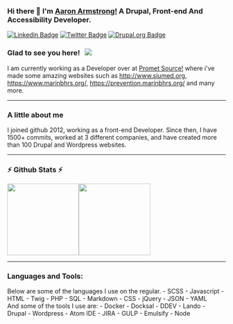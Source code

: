 ### Hi there 👋 I'm [Aaron Armstrong!](https://www.aaron-armstrong.com) A Drupal, Front-end And Accessibility Developer. 


[![Linkedin Badge](https://img.shields.io/badge/LinkedIn-0077B5?style=for-the-badge&logo=linkedin&logoColor=white)](https://www.linkedin.com/in/aaron-armstrong-21238424/)
[![Twitter Badge](https://img.shields.io/badge/Twitter-1DA1F2?style=for-the-badge&logo=twitter&logoColor=white)](https://twitter.com/aastrong1)
[![Drupal.org Badge](https://img.shields.io/badge/drupal.org-0A0A0A?style=for-the-badge&logo=dev.to&logoColor=white)](https://www.drupal.org/u/aastrong)


### Glad to see you here! &nbsp; ![](https://visitor-badge.glitch.me/badge?page_id=aastrong&style=flat-square&color=0088cc)

I am currently working as a Developer over at [Promet Source!](https://www.prometsource.com) where i've made some amazing websites such as <http://www.siumed.org>, <https://www.marinbhrs.org/>, <https://prevention.marinbhrs.org/> and many more.

<hr/>

### A little about me

I joined github 2012, working as a front-end Developer. Since then, I have 1500+ commits, worked at 3 different companies, and have created more than 100 Drupal and Wordpress websites.

<hr/>

 ### ⚡ Github Stats ⚡ 

<img height="165px" src="https://github-readme-stats.vercel.app/api?username=aastrong&show_icons=true&hide_border=true&&count_private=true&include_all_commits=true" /><img height="165px" src="https://github-readme-stats.vercel.app/api/top-langs/?username=aastrong&exclude_repo=KNN-Image-Classification&show_icons=true&hide_border=true&layout=compact&langs_count=8"/>
</details>

<hr/>

### Languages and Tools:

<link href="https://maxcdn.bootstrapcdn.com/bootstrap/4.0.0-beta.2/css/bootstrap.min.css" rel="stylesheet"/>
<div class="container">
  <div class="row">
    <div class="col">
      Below are some of the languages I use on the regular.
- SCSS
- Javascript
- HTML
- Twig
- PHP
- SQL
- Markdown
- CSS
- jQuery
- JSON
- YAML
    </div>
    <div class="col">
      And some of the tools I use are:
- Docker
- Docksal
- DDEV
- Lando
- Drupal
- Wordpress
- Atom IDE
- JIRA
- GULP
- Emulsify
- Node
    </div>
  </div>
</div>



<!--
**aastrong/aastrong** is a ✨ _special_ ✨ repository because its `README.md` (this file) appears on your GitHub profile.

Here are some ideas to get you started:

- 🔭 I’m currently working on ...
- 🌱 I’m currently learning ...
- 👯 I’m looking to collaborate on ...
- 🤔 I’m looking for help with ...
- 💬 Ask me about ...
- 📫 How to reach me: ...
- 😄 Pronouns: ...
- ⚡ Fun fact: ...
-->
